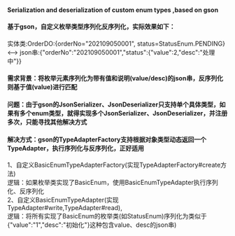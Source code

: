 #### Serialization and deserialization of custom enum types ,based on gson
#### 基于gson，自定义枚举类型序列化反序列化，实际效果如下：
实体类:OrderDO:{orderNo="202109050001", status=StatusEnum.PENDING} <-->  json串:{"orderNo":"202109050001","status":{"value":2,"desc":"处理中"}}

#### 需求背景：将枚举元素序列化为带有值和说明(value/desc)的json串，反序列化则基于值(value)进行匹配

#### 问题：由于gson的JsonSerializer、JsonDeserializer只支持单个具体类型，如果有多个enum类型，就得实现多个JsonSerializer、JsonDeserializer，并注册多次，只能寻找其他解决方式

#### 解决方式：gson的TypeAdapterFactory支持根据对象类型动态返回一个TypeAdapter，执行序列化与反序列化，正好适用<br>
  1、自定义BasicEnumTypeAdapterFactory(实现TypeAdapterFactory#create方法)<br>
    逻辑：如果枚举类实现了BasicEnum，使用BasicEnumTypeAdapter执行序列化、反序列化<br>
  2、自定义BasicEnumTypeAdapter(实现TypeAdapter#write,TypeAdapter#read),<br>
    逻辑：将所有实现了BasicEnum的枚举类(如StatusEnum)序列化为类似于{"value":"1","desc":"初始化"}这种包含value、desc的json串)
